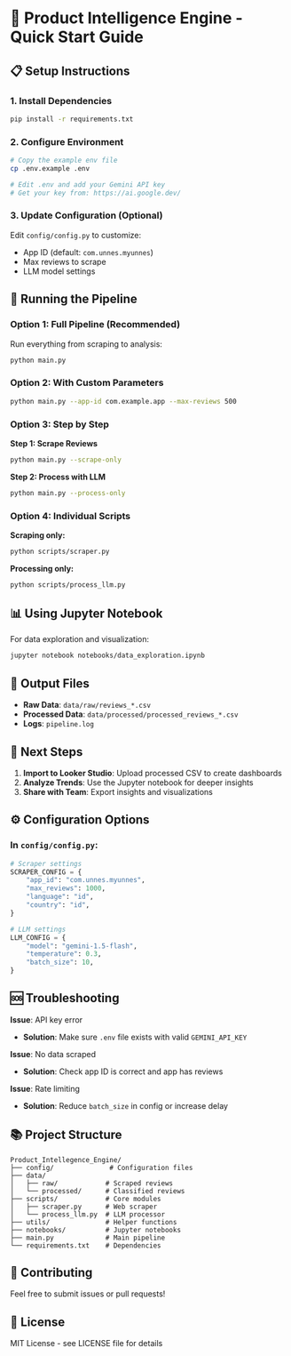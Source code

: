 # 🚀 Product Intelligence Engine - Quick Start Guide

## 📋 Setup Instructions

### 1. Install Dependencies
```bash
pip install -r requirements.txt
```

### 2. Configure Environment
```bash
# Copy the example env file
cp .env.example .env

# Edit .env and add your Gemini API key
# Get your key from: https://ai.google.dev/
```

### 3. Update Configuration (Optional)
Edit `config/config.py` to customize:
- App ID (default: `com.unnes.myunnes`)
- Max reviews to scrape
- LLM model settings

## 🏃 Running the Pipeline

### Option 1: Full Pipeline (Recommended)
Run everything from scraping to analysis:
```bash
python main.py
```

### Option 2: With Custom Parameters
```bash
python main.py --app-id com.example.app --max-reviews 500
```

### Option 3: Step by Step

**Step 1: Scrape Reviews**
```bash
python main.py --scrape-only
```

**Step 2: Process with LLM**
```bash
python main.py --process-only
```

### Option 4: Individual Scripts

**Scraping only:**
```bash
python scripts/scraper.py
```

**Processing only:**
```bash
python scripts/process_llm.py
```

## 📊 Using Jupyter Notebook

For data exploration and visualization:
```bash
jupyter notebook notebooks/data_exploration.ipynb
```

## 📁 Output Files

- **Raw Data**: `data/raw/reviews_*.csv`
- **Processed Data**: `data/processed/processed_reviews_*.csv`
- **Logs**: `pipeline.log`

## 🎯 Next Steps

1. **Import to Looker Studio**: Upload processed CSV to create dashboards
2. **Analyze Trends**: Use the Jupyter notebook for deeper insights
3. **Share with Team**: Export insights and visualizations

## ⚙️ Configuration Options

### In `config/config.py`:

```python
# Scraper settings
SCRAPER_CONFIG = {
    "app_id": "com.unnes.myunnes",
    "max_reviews": 1000,
    "language": "id",
    "country": "id",
}

# LLM settings
LLM_CONFIG = {
    "model": "gemini-1.5-flash",
    "temperature": 0.3,
    "batch_size": 10,
}
```

## 🆘 Troubleshooting

**Issue**: API key error
- **Solution**: Make sure `.env` file exists with valid `GEMINI_API_KEY`

**Issue**: No data scraped
- **Solution**: Check app ID is correct and app has reviews

**Issue**: Rate limiting
- **Solution**: Reduce `batch_size` in config or increase delay

## 📚 Project Structure

```
Product_Intellegence_Engine/
├── config/              # Configuration files
├── data/
│   ├── raw/            # Scraped reviews
│   └── processed/      # Classified reviews
├── scripts/            # Core modules
│   ├── scraper.py      # Web scraper
│   └── process_llm.py  # LLM processor
├── utils/              # Helper functions
├── notebooks/          # Jupyter notebooks
├── main.py             # Main pipeline
└── requirements.txt    # Dependencies
```

## 🤝 Contributing

Feel free to submit issues or pull requests!

## 📄 License

MIT License - see LICENSE file for details
